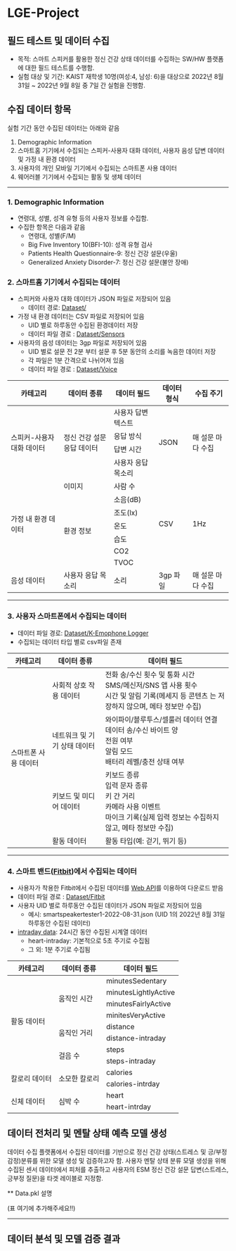 # LGE-Project

## 필드 테스트 및 데이터 수집

* 목적: 스마트 스피커를 활용한 정신 건강 상태 데이터를 수집하는 SW/HW 플랫폼에 대한 필드 테스트를 수행함.  
* 실험 대상 및 기간: KAIST 재학생 10명(여성:4, 남성: 6)을 대상으로 2022년 8월 31일 ~ 2022년 9월 8일 중 7일 간 실험을 진행함. 

## 수집 데이터 항목
실험 기간 동안 수집된 데이터는 아래와 같음 
1. Demographic Information
2. 스마트홈 기기에서 수집되는 스피커-사용자 대화 데이터, 사용자 음성 답변 데이터 및 가정 내 환경 데이터
3. 사용자의 개인 모바일 기기에서 수집되는 스마트폰 사용 데이터
4. 웨어러블 기기에서 수집되는 활동 및 생체 데이터

---
### 1. Demographic Information
* 연령대, 성별, 성격 유형 등의 사용자 정보를 수집함. 
* 수집한 항목은 다음과 같음
  * 연령대, 성별(F/M)
  * Big Five Inventory 10(BFI-10): 성격 유형 검사
  * Patients Health Questionnaire-9: 정신 건강 설문(우울)
  * Generalized Anxiety Disorder-7: 정신 건강 설문(불안 장애)

### 2. 스마트홈 기기에서 수집되는 데이터
* 스피커와 사용자 대화 데이터가 JSON 파일로 저장되어 있음
  * 데이터  경로: [Dataset/](https://github.com/youngji-koh/LGE-Project/tree/main/Dataset/) 
* 가정 내 환경 데이터는 CSV 파일로 저장되어 있음
  * UID 별로 하루동안 수집된 환경데이터 저장
  * 데이터 파일 경로 : [Dataset/Sensors](https://github.com/youngji-koh/LGE-Project/tree/main/Dataset/Sensors) 
* 사용자의 음성 데이터는 3gp 파일로 저장되어 있음
  * UID 별로 설문 전 2분 부터 설문 후 5분 동안의 소리를 녹음한 데이터 저장
  * 각 파일은 1분 간격으로 나뉘어져 있음
  * 데이터 파일 경로 : [Dataset/Voice](https://github.com/youngji-koh/LGE-Project/tree/main/Dataset/Voice) 
<table>
  <thead>
    <tr>
      <th>카테고리</th>
      <th>데이터 종류</th>
      <th>데이터 필드</th>
      <th>데이터 형식</th>
      <th>수집 주기</th>
    </tr>
  </thead>
  <tbody>
    <tr>
      <td rowspan="4">스피커-사용자 대화 데이터</td>
      <td rowspan="4">정신 건강 설문 응답 데이터</td>
      <td>사용자 답변 텍스트</td>
      <td rowspan="4">JSON</td>
      <td rowspan="4">매 설문 마다 수집</td>
    </tr>
    <tr>
      <td>응답 방식</td>
    </tr>
    <tr>
      <td>답변 시간</td>
    </tr>
    <tr>
      <td>사용자 응답 목소리</td>
    </tr>
     <tr>
      <td rowspan="7">가정 내 환경 데이터</td>
      <td>이미지</td>
      <td>사람 수</td>
      <td rowspan="7">CSV</td>
      <td rowspan="7">1Hz</td>
    </tr>
    <tr>
      <td rowspan="6">환경 정보</td>
      <td>소음(dB)</td>
    </tr>
    <tr>
      <td>조도(lx)</td>
    </tr>
     <tr>
      <td>온도</td>
    </tr>
    <tr>
      <td>습도</td>
    </tr>
    <tr>
     <td>CO2</td>
    </tr>
    <tr>
     <td>TVOC</td>
    </tr>
    <tr>
      <td>음성 데이터</td>
      <td>사용자 응답 목소리</td>
      <td>소리</td>
      <td>3gp 파일</td>
      <td>매 설문 마다 수집</td>
    </tr>
  </tbody>
</table>

---
### 3. 사용자 스마트폰에서 수집되는 데이터
* 데이터 파일 경로: [Dataset/K-Emophone Logger](https://github.com/youngji-koh/LGE-Project/tree/main/Dataset/K-Emophone%20Logger)
* 수집되는 데이터 타입 별로 csv파일 존재

<table>
  <thead>
    <tr>
      <th>카테고리</th>
      <th>데이터 종류</th>
      <th>데이터 필드</th>
    </tr>
  </thead>
  <tbody>
    <tr>
      <td rowspan="4">스마트폰 사용 데이터</td>
      <td>사회적 상호 작용 데이터</td>
      <td> 전화 송/수신 횟수 및 통화 시간 <br/> SMS/메신저/SNS 앱 사용 횟수 <br/> 시간 및 알림 기록(메세지 등 콘텐츠 는 저장하지 않으며, 메타 정보만 수집)</td>
    </tr>
     <tr>
      <td>네트워크 및 기기 상태 데이터</td>
      <td>와이파이/블루투스/셀룰러 데이터 연결 <br/> 데이터 송/수신 바이트 양 <br/> 전원 여부 <br/> 알림 모드 <br/> 배터리 레벨/충전 상태 여부 </td>
    </tr>
    <tr>
      <td>키보드 및 미디어 데이터</td>
      <td>키보드 종류 <br/> 입력 문자 종류 <br/> 키 간 거리 <br/> 카메라 사용 이벤트 <br/> 마이크 기록(실제 입력 정보는 수집하지 않고, 메타 정보만 수집) </td>
    </tr>
    <tr>
      <td>활동 데이터</td>
      <td>활동 타입(예: 걷기, 뛰기 등) </td>
    </tr>
  </tbody>
</table>

---

### 4. 스마트 밴드([Fitbit](https://www.fitbit.com/global/kr/home))에서 수집되는 데이터
* 사용자가 착용한 Fitbit에서 수집된 데이터를 [Web API](https://dev.fitbit.com/build/reference/web-api/)를 이용하여 다운로드 받음
* 데이터 파일 경로 : [Dataset/Fitbit](https://github.com/youngji-koh/LGE-Project/tree/main/Dataset/Fitbit)
* 사용자 UID 별로 하루동안 수집된 데이터가 JSON 파일로 저장되어 있음
  * 예시: smartspeakertester1-2022-08-31.json (UID 1의 2022년 8월 31일 하루동안 수집된 데이터)
* [intraday data](https://dev.fitbit.com/build/reference/web-api/intraday/get-activity-intraday-by-date/): 24시간 동안 수집된 시계열 데이터
  * heart-intraday: 기본적으로 5초 주기로 수집됨
  * 그 외: 1분 주기로 수집됨
  
<table>
  <thead>
    <tr>
      <th>카테고리</th>
      <th>데이터 종류</th>
      <th>데이터 필드</th>
    </tr>
  </thead>
  <tbody>
    <tr>
      <td rowspan="8">활동 데이터</td>
      <td rowspan="4">움직인 시간</td>
      <td>minutesSedentary</td>
    </tr>
    <tr>
      <td>minutesLightlyActive</td>
    </tr>
     <tr>
      <td>minutesFairlyActive</td>
    </tr>
     <tr>
      <td>minitesVeryActive</td>
    </tr>
    <tr>
      <td rowspan="2">움직인 거리</td>
      <td>distance</td>
    </tr>
    <tr>
      <td>distance-intraday</td>
    </tr>
    <tr>
      <td rowspan="2">걸음 수</td>
      <td>steps</td>
    </tr>
    <tr>
      <td>steps-intraday</td>
    </tr>
    <tr>
      <td rowspan="2">칼로리 데이터</td>
      <td rowspan="2">소모한 칼로리</td>
      <td>calories</td>
    </tr>
    <tr>
      <td>calories-intrday</td>
    </tr>
    <tr>
      <td rowspan="2">신체 데이터</td>
      <td rowspan="2">심박 수</td>
      <td>heart</td>
    </tr>
    <tr>
      <td>heart-intrday</td>
    </tr>
  </tbody>
</table>



## 데이터 전처리 및 멘탈 상태 예측 모델 생성
데이터 수집 플랫폼에서 수집된 데이터를 기반으로 정신 건강 상태(스트레스 및 긍/부정 감정)분류를 위한 모델 생성 및 검증하고자 함. 사용자 멘탈 상태 분류 모델 생성을 위해 수집된 센서 데이터에서 피처를 추출하고 사용자의 ESM 정신 건강 설문  답변(스트레스, 긍부정 질문)을 타겟 레이블로 지정함.  

** Data.pkl 설명

(표 여기에 추가해주세요!!)

---


## 데이터 분석 및 모델 검증 결과

